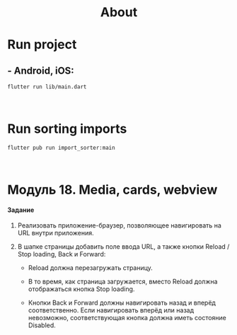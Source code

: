 <h1 align="center">About</h1>

# Run project
## - Android, iOS:
```sh
flutter run lib/main.dart
```

<br />

# Run sorting imports
```sh
flutter pub run import_sorter:main
```

<br />

# Модуль 18. Media, cards, webview

#### Задание

1. Реализовать приложение-браузер, позволяющее навигировать на URL внутри приложения.

2. В шапке страницы добавить поле ввода URL, а также кнопки Reload / Stop loading, Back и Forward:

    - Reload должна перезагружать страницу.

    - В то время, как страница загружается, вместо Reload должна отображаться кнопка Stop loading.

    - Кнопки Back и Forward должны навигировать назад и вперёд соответственно. Если навигировать вперёд или назад невозможно, соответствующая кнопка должна иметь состояние Disabled.
